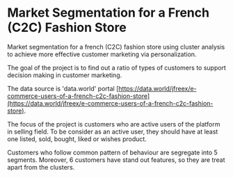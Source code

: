 # Market Segmentation for a French (C2C) Fashion Store

Market segmentation for a french (C2C) fashion store using cluster analysis to achieve more effective customer marketing via personalization.       

The goal of the project is to find out a ratio of types of customers to support decision making in customer marketing.   

The data source is 'data.world' portal [https://data.world/jfreex/e-commerce-users-of-a-french-c2c-fashion-store](https://data.world/jfreex/e-commerce-users-of-a-french-c2c-fashion-store).  

The focus of the project is customers who are active users of the platform in selling field. To be consider as an active user, they should have at least one listed, sold, bought, liked or wishes product.  

Customers who follow common pattern of behaviour are segregate into 5 segments.  Moreover, 6 customers have stand out features, so they are treat apart from the clusters.     
